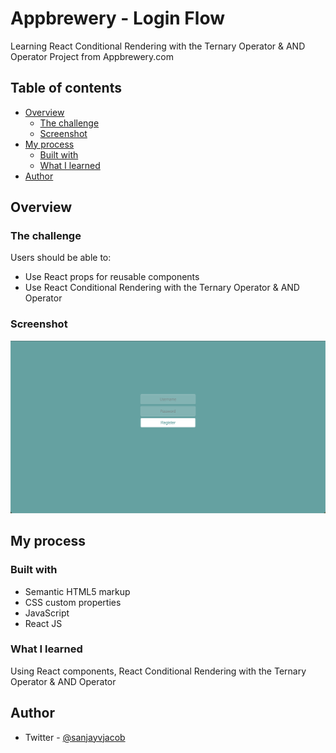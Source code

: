 # Appbrewery - Login Flow

Learning React Conditional Rendering with the Ternary Operator & AND Operator Project from Appbrewery.com

## Table of contents

- [Overview](#overview)
  - [The challenge](#the-challenge)
  - [Screenshot](#screenshot)
- [My process](#my-process)
  - [Built with](#built-with)
  - [What I learned](#what-i-learned)
- [Author](#author)

## Overview

### The challenge

Users should be able to:

- Use React props for reusable components
- Use React Conditional Rendering with the Ternary Operator & AND Operator

### Screenshot

![](./Screenshot.png)

## My process

### Built with

- Semantic HTML5 markup
- CSS custom properties
- JavaScript
- React JS

### What I learned

Using React components, React Conditional Rendering with the Ternary Operator & AND Operator

## Author

- Twitter - [@sanjayvjacob](https://www.twitter.com/sanjayvjacob)

